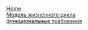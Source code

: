[Home](https://github.com/etozia/project/wiki/%D0%93%D0%B5%D0%BD%D0%B5%D1%80%D0%B0%D1%86%D0%B8%D1%8F-%D0%B8%D0%B4%D0%B5%D0%B9#%D0%BF%D1%80%D0%BE%D0%B5%D0%BA%D1%82%D1%8B)  
[Модель жизненного цикла](https://github.com/etozia/project/wiki/%D0%9C%D0%BE%D0%B4%D0%B5%D0%BB%D1%8C-%D0%B6%D0%B8%D0%B7%D0%BD%D0%B5%D0%BD%D0%BD%D0%BE%D0%B3%D0%BE-%D1%86%D0%B8%D0%BA%D0%BB%D0%B0)  
[функциональные требования](https://github.com/etozia/project/wiki/функциональные-требования)
